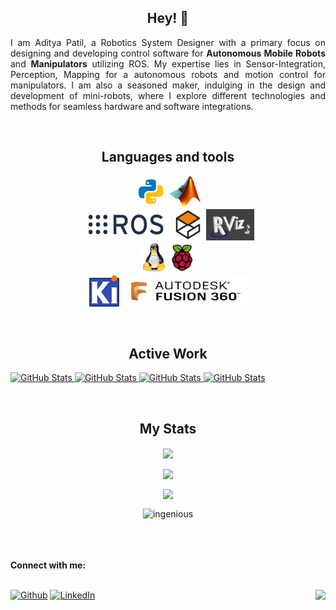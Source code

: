 <h2 align="center">Hey! 👋</h2>

<p align="justify">I am Aditya Patil, a Robotics System Designer with a primary focus on designing and developing control software for <b>Autonomous Mobile Robots</b> and <b>Manipulators</b> utilizing ROS. My expertise lies in Sensor-Integration, Perception, Mapping for a autonomous robots and motion control for manipulators. I am also a seasoned maker, indulging in the design and development of mini-robots, where I explore different technologies and methods for seamless hardware and software integrations.</p>
<br>

<h2 align="center">Languages and tools</h2>

<p align="center">
	<img src="images/python.svg" width="50" height="50"/>
	<img src="images/Matlab.png" width="50" height="50"/>
	<!-- <img src="images/c++.svg" width="50" height="50"/> -->
	<!-- <img src="images/c.svg" width="50" height="50"/> -->
  <br>
  <img src="images/ros.png" width="141" height="50"/>
  <img src="images/gazebo.png" width="50" height="50"/>
  <img src="images/rviz.png" width="77" height="50"/>
  <!-- <img src="images/Git.png" width="100" height="50"/> -->
	<!-- <img src="images/vscode.svg" width="50" height="50"/> -->
  <br>
  <img src="images/linux.png" width="41" height="50"/>
  <img src="images/Raspi.png" width="41" height="50"/>
  <!-- <img src="images/ESP.png" width="181" height="50"/> -->
  <!-- <img src="images/Arduino.png" width="66" height="50"/> -->
  <br>
  <img src="images/KiCad.png" width="50" height="50"/>
  <img src="images/fusion360.png" width="200" height="50"/>
</p>
<br>


<h2 align="center">Active Work</h2>

<div>
  <p>
    <a href="https://github.com/maker-ATOM/Path-Planning-Algorithms">
      <img src="https://github-readme-stats.vercel.app/api/pin/?username=maker-ATOM&repo=Path-Planning-Algorithms&theme=tokyonight" alt="GitHub Stats" />
    </a>
    <a href="https://github.com/maker-ATOM/Python-ROS">
      <img src="https://github-readme-stats.vercel.app/api/pin/?username=maker-ATOM&repo=Python-ROS&theme=tokyonight" alt="GitHub Stats" />
    </a>
    <a href="https://github.com/maker-ATOM/Trees-and-Graphs">
      <img src="https://github-readme-stats.vercel.app/api/pin/?username=maker-ATOM&repo=Trees-and-Graphs&theme=tokyonight" alt="GitHub Stats" />
    </a>
    <a href="https://github.com/maker-ATOM/PythonRobotics">
      <img src="https://github-readme-stats.vercel.app/api/pin/?username=maker-ATOM&repo=PythonRobotics&theme=tokyonight" alt="GitHub Stats" />
    </a>
  </p>
</div>
<br>
<h2 align="center">My Stats</h2>

<p align="center"><img height="180em" align="center" src="https://github-readme-stats.vercel.app/api?username=maker-ATOM&show_icons=true&locale=en&theme=tokyonight&private_count=true"/></p>
<p align="center"><img height="180em" align="center" src="https://github-readme-streak-stats.herokuapp.com?user=maker-ATOM&theme=tokyonight"/></p>
<p align="center"><img height="180em" align="center" src="https://github-readme-stats.vercel.app/api/top-langs/?username=maker-ATOM&show_icons=true&locale=en&layout=compact&theme=tokyonight&hide=html,css,scss,jupyter%20notebook&langs_count=10"/></p>
<p align="center"><img height="180em" src="https://github-profile-summary-cards.vercel.app/api/cards/profile-details?username=maker-ATOM&theme=tokyonight" alt="ingenious" align = "center"/></p>

<br>
<br>
<br>
<b>Connect with me:</b>
<br>
<br>

[<img alt="Github" src="https://img.shields.io/badge/GitHub-%2312100E.svg?&style=for-the-badge&logo=Github&logoColor=white" />](https://github.com/maker-ATOM)
[<img alt="LinkedIn" src="https://img.shields.io/badge/LinkedIn-0077B5?style=for-the-badge&logo=linkedin&logoColor=white" />](https://www.linkedin.com/in/aditya-patil-13207b201/)
<img align = "right" src="https://komarev.com/ghpvc/?username=maker-ATOM&label=Profile%20views&color=0e75b6&style=flat" />
 <br>


